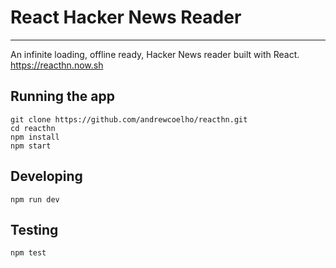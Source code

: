 # React Hacker News Reader
----
An infinite loading, offline ready, Hacker News reader built with React. https://reacthn.now.sh

## Running the app
```
git clone https://github.com/andrewcoelho/reacthn.git
cd reacthn
npm install
npm start
```

## Developing
```
npm run dev
```

## Testing
```
npm test
```
